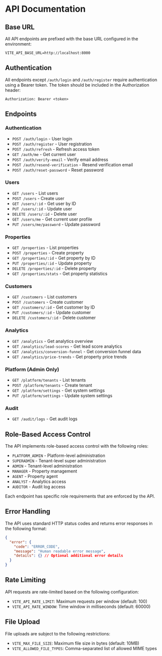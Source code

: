 # API Documentation

## Base URL
All API endpoints are prefixed with the base URL configured in the environment:
```
VITE_API_BASE_URL=http://localhost:8000
```

## Authentication
All endpoints except `/auth/login` and `/auth/register` require authentication using a Bearer token. The token should be included in the Authorization header:
```
Authorization: Bearer <token>
```

## Endpoints

### Authentication
- `POST /auth/login` - User login
- `POST /auth/register` - User registration
- `POST /auth/refresh` - Refresh access token
- `GET /auth/me` - Get current user
- `POST /auth/verify-email` - Verify email address
- `POST /auth/resend-verification` - Resend verification email
- `POST /auth/reset-password` - Reset password

### Users
- `GET /users` - List users
- `POST /users` - Create user
- `GET /users/:id` - Get user by ID
- `PUT /users/:id` - Update user
- `DELETE /users/:id` - Delete user
- `GET /users/me` - Get current user profile
- `PUT /users/me/password` - Update password

### Properties
- `GET /properties` - List properties
- `POST /properties` - Create property
- `GET /properties/:id` - Get property by ID
- `PUT /properties/:id` - Update property
- `DELETE /properties/:id` - Delete property
- `GET /properties/stats` - Get property statistics

### Customers
- `GET /customers` - List customers
- `POST /customers` - Create customer
- `GET /customers/:id` - Get customer by ID
- `PUT /customers/:id` - Update customer
- `DELETE /customers/:id` - Delete customer

### Analytics
- `GET /analytics` - Get analytics overview
- `GET /analytics/lead-scores` - Get lead score analytics
- `GET /analytics/conversion-funnel` - Get conversion funnel data
- `GET /analytics/price-trends` - Get property price trends

### Platform (Admin Only)
- `GET /platform/tenants` - List tenants
- `POST /platform/tenants` - Create tenant
- `GET /platform/settings` - Get system settings
- `PUT /platform/settings` - Update system settings

### Audit
- `GET /audit/logs` - Get audit logs

## Role-Based Access Control

The API implements role-based access control with the following roles:
- `PLATFORM_ADMIN` - Platform-level administration
- `SUPERADMIN` - Tenant-level super administration
- `ADMIN` - Tenant-level administration
- `MANAGER` - Property management
- `AGENT` - Property agent
- `ANALYST` - Analytics access
- `AUDITOR` - Audit log access

Each endpoint has specific role requirements that are enforced by the API.

## Error Handling

The API uses standard HTTP status codes and returns error responses in the following format:
```json
{
  "error": {
    "code": "ERROR_CODE",
    "message": "Human readable error message",
    "details": {} // Optional additional error details
  }
}
```

## Rate Limiting

API requests are rate-limited based on the following configuration:
- `VITE_API_RATE_LIMIT`: Maximum requests per window (default: 100)
- `VITE_API_RATE_WINDOW`: Time window in milliseconds (default: 60000)

## File Upload

File uploads are subject to the following restrictions:
- `VITE_MAX_FILE_SIZE`: Maximum file size in bytes (default: 10MB)
- `VITE_ALLOWED_FILE_TYPES`: Comma-separated list of allowed MIME types 